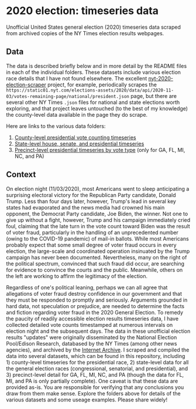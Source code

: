 # 2020 election: timeseries data
Unofficial United States general election (2020) timeseries data scraped from archived copies of the NY Times election results webpages.

## Data

The data is described briefly below and in more detail by the README files in each of the individual folders.  These datasets include various election race details that I have not found elsewhere.  The excellent [nyt-2020-election-scraper](https://github.com/alex/nyt-2020-election-scraper) project, for example, periodically scrapes the `https://static01.nyt.com/elections-assets/2020/data/api/2020-11-03/votes-remaining-page/national/president.json` page, but there are several other NY Times `.json` files for national and state elections worth exploring, and that project leaves untouched (to the best of my knowledge) the county-level data available in the page they do scrape.

Here are links to the various data folders:
  1. [County-level presidential vote counting timeseries](/county-level-presidential/)
  2. [State-level house, senate, and presidential timeseries](/house-senate-president/)
  3. [Precinct-level presidential timeseries by vote type](/precinct-level-president/) (only for GA, FL, MI, NC, and PA)

## Context

On election night (11/03/2020), most Americans went to sleep anticipating a surprising electoral victory for the Republican Party candidate, Donald Trump.  Less than four days later, however, Trump's lead in several key states had evaporated and the news media had crowned his main opponent, the Democrat Party candidate, Joe Biden, the winner.  Not one to give up without a fight, however, Trump and his campaign immediately cried foul, claiming that the late turn in the vote count toward Biden was the result of voter fraud, particularly in the handling of an unprecedented number (owing to the COVID-19 pandemic) of mail-in ballots.  While most Americans probably expect that some small degree of voter fraud occurs in every election, the large-scale and coordinated operation insinuated by the Trump campaign has never been documented.  Nevertheless, many on the right of the political spectrum, convinced that such fraud did occur, are searching for evidence to convince the courts and the public.  Meanwhile, others on the left are working to affirm the legitimacy of the election.

Regardless of one's political leaning, perhaps we can all agree that allegations of voter fraud destroy confidence in our government and that they must be responded to promptly and seriously.  Arguments grounded in hard data, not speculation or prejudice, are needed to determine the facts and fiction regarding voter fraud in the 2020 General Election.  To remedy the paucity of readily accessible election results timeseries data, I have collected detailed vote counts timestamped at numerous intervals on election night and the subsequent days.  The data in these unofficial election results "updates" were originally disseminated by the National Election Pool/Edison Research, databased by the NY Times (among other news agencies), and archived by the [Internet Archive](https://web.archive.org/).  I scraped and compiled the data into several datasets, which can be found in this repository, including 1) county-level timeseries for the presidential race, 2) state-level data for all the general election races (congressional, senatorial, and presidential), and 3) precinct-level detail for GA, FL, MI, NC, and PA (though the data for FL, MI, and PA is only partially complete).  One caveat is that these data are provided as-is.  You are responsible for verifying that any conclusions you draw from them make sense.  Explore the folders above for details of the various datasets and some useage examples.  Please share widely!
